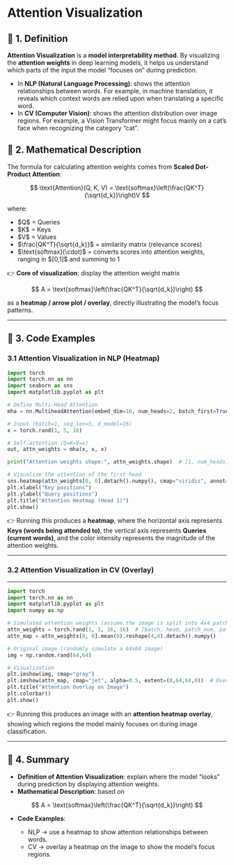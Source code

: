 # Attention Visualization

## 📖 1. Definition

**Attention Visualization** is a **model interpretability method**. By visualizing the **attention weights** in deep learning models, it helps us understand which parts of the input the model “focuses on” during prediction.

* In **NLP (Natural Language Processing)**: shows the attention relationships between words. For example, in machine translation, it reveals which context words are relied upon when translating a specific word.
* In **CV (Computer Vision)**: shows the attention distribution over image regions. For example, a Vision Transformer might focus mainly on a cat’s face when recognizing the category “cat”.



## 📖 2. Mathematical Description

The formula for calculating attention weights comes from **Scaled Dot-Product Attention**:

$$
\text{Attention}(Q, K, V) = \text{softmax}\left(\frac{QK^T}{\sqrt{d_k}}\right)V
$$

where:

* \$Q\$ = Queries
* \$K\$ = Keys
* \$V\$ = Values
* \$\frac{QK^T}{\sqrt{d\_k}}\$ = similarity matrix (relevance scores)
* \$\text{softmax}(\cdot)\$ = converts scores into attention weights, ranging in $\[0,1]\$ and summing to 1

👉 **Core of visualization**: display the attention weight matrix

$$
A = \text{softmax}\left(\frac{QK^T}{\sqrt{d_k}}\right)
$$

as a **heatmap / arrow plot / overlay**, directly illustrating the model’s focus patterns.

---

## 📖 3. Code Examples

### 3.1 Attention Visualization in NLP (Heatmap)

```python
import torch
import torch.nn as nn
import seaborn as sns
import matplotlib.pyplot as plt

# Define Multi-Head Attention
mha = nn.MultiheadAttention(embed_dim=16, num_heads=2, batch_first=True)

# Input (batch=1, seq_len=5, d_model=16)
x = torch.rand(1, 5, 16)

# Self-attention (Q=K=V=x)
out, attn_weights = mha(x, x, x)

print("Attention weights shape:", attn_weights.shape)  # [1, num_heads, seq_len, seq_len]

# Visualize the attention of the first head
sns.heatmap(attn_weights[0, 0].detach().numpy(), cmap="viridis", annot=True)
plt.xlabel("Key positions")
plt.ylabel("Query positions")
plt.title("Attention Heatmap (Head 1)")
plt.show()
```

👉 Running this produces a **heatmap**, where the horizontal axis represents **Keys (words being attended to)**, the vertical axis represents **Queries (current words)**, and the color intensity represents the magnitude of the attention weights.

---

### 3.2 Attention Visualization in CV (Overlay)
---
```python
import torch
import torch.nn as nn
import matplotlib.pyplot as plt
import numpy as np

# Simulated attention weights (assume the image is split into 4x4 patches)
attn_weights = torch.rand(1, 1, 16, 16)  # [batch, head, patch_num, patch_num]
attn_map = attn_weights[0, 0].mean(0).reshape(4,4).detach().numpy()

# Original image (randomly simulate a 64x64 image)
img = np.random.rand(64,64)

# Visualization
plt.imshow(img, cmap="gray")
plt.imshow(attn_map, cmap="jet", alpha=0.5, extent=(0,64,64,0))  # Overlay attention
plt.title("Attention Overlay on Image")
plt.colorbar()
plt.show()
```

👉 Running this produces an image with an **attention heatmap overlay**, showing which regions the model mainly focuses on during image classification.

---

## 📖 4. Summary

* **Definition of Attention Visualization**: explain where the model “looks” during prediction by displaying attention weights.
* **Mathematical Description**: based on

$$
A = \text{softmax}\left(\frac{QK^T}{\sqrt{d_k}}\right)
$$

* **Code Examples**:

  * NLP → use a heatmap to show attention relationships between words.
  * CV → overlay a heatmap on the image to show the model’s focus regions.


